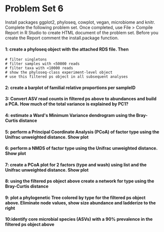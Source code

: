 # Problem Set 6
Install packages ggplot2, phyloseq, cowplot, vegan, microbiome and knitr. Complete the following problem set. Once completed, use File > Compile Report in R Studio to create HTML document of the problem set. Before you create the Report comment the install.package function.

#### 1: create a phyloseq object with the attached RDS file. Then 
```
# filter singletons
# filter samples with <50000 reads
# filter taxa with <10000 reads
# show the phyloseq-class experiment-level object
# use this filtered ps object in all subsequent analyses
```

#### 2: create a barplot of familial relative proportions per sampleID 

#### 3: Convert ASV read counts in filtered ps above to abundances and build a PCA. How much of the total variance is explained by PC1?

#### 4: estimate a	Ward's Minimum Variance dendrogram using the Bray-Curtis distance

#### 5: perform a Principal Coordinate Analysis (PCoA) of factor type using the Unifrac unweighted distance. Show plot

#### 6: perform a NMDS of factor type using the Unifrac unweighted distance. Show plot

#### 7: create a PCoA plot for 2 factors (type and wash) using list and the Unifrac unweighted distance. Show plot

#### 8: using the filtered ps object above create a network for type using the Bray-Curtis distance

#### 9: plot a phylogenetic Tree colored by type for the filtered ps object above. Eliminate node values, show size abundance and ladderize to the right

#### 10:identify core microbial species (ASVs) with a 90% prevalence in the filtered ps object above 
